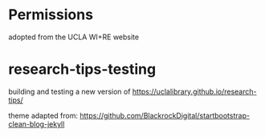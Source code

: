 # Permissions
adopted from the UCLA WI+RE website

# research-tips-testing

building and testing a new version of https://uclalibrary.github.io/research-tips/

theme adapted from: https://github.com/BlackrockDigital/startbootstrap-clean-blog-jekyll
